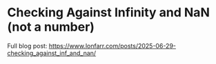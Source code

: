 # Checking Against Infinity and NaN (not a number)

Full blog post:
https://www.lonfarr.com/posts/2025-06-29-checking_against_inf_and_nan/
